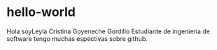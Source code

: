 # hello-world
Hola soyLeyla Cristina Goyeneche Gordillo
Estudiante de ingenieria de software tengo muchas espectivas sobre github.
